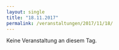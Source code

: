 ```yaml
---
layout: single
title: "18.11.2017"
permalink: /veranstaltungen/2017/11/18/
---
```


Keine Veranstaltung an diesem Tag.
